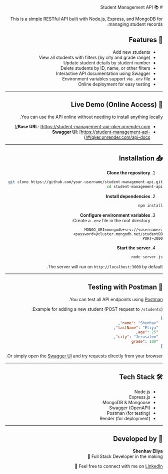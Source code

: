 <div dir="rtl">
# 📚 Student Management API

This is a simple RESTful API built with Node.js, Express, and MongoDB for managing student records.

## 🌟 Features

- Add new students
- View all students with filters (by city and grade range)
- Update student details by student number
- Delete students by ID, name, or other filters
- Interactive API documentation using Swagger
- Environment variables support via `.env` file
- Online deployment for easy testing

---

## 🚀 Live Demo (Online Access)

You can use the API online without needing to install anything locally.

- **Base URL**: [https://student-management-api-qker.onrender.com/)
- **Swagger UI**: [https://student-management-api-qker.onrender.com/api-docs/#/)

---

## 📥 Installation

1. **Clone the repository**  
```bash
git clone https://github.com/your-username/student-management-api.git
cd student-management-api
```

2. **Install dependencies**  
```bash
npm install
```

3. **Configure environment variables**  
Create a `.env` file in the root directory:

```
MONGO_URI=mongodb+srv://<username>:<password>@cluster.mongodb.net/studentDB
PORT=3000
```

4. **Start the server**  
```bash
node server.js
```

The server will run on `http://localhost:3000` by default.

---

## 🧪 Testing with Postman

You can test all API endpoints using [Postman](https://www.postman.com/).

Example for adding a new student (POST request to `/students`):

```json
{
  "name": "Shenhav",
  "lastName": "Eliya",
  "age": 25,
  "city": "Jerusalem",
  "grade": 100
}
```

Or simply open the [Swagger UI](https://student-management-api-d2hd.onrender.com/api-docs) and try requests directly from your browser.

---

## 🛠 Tech Stack

- Node.js
- Express.js
- MongoDB & Mongoose
- Swagger (OpenAPI)
- Postman (for testing)
- Render (for deployment)

---

## 🙌 Developed by

**Shenhav Eliya**  
Full Stack Developer in the making 🚀

Feel free to connect with me on [LinkedIn](https://www.linkedin.com/in/shenhaveliya) 💙
</div>
